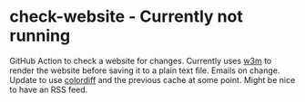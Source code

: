 # check-website - Currently not running
GitHub Action to check a website for changes. Currently uses [w3m](https://w3m.sourceforge.net/) to render the website before saving it to a plain text file. Emails on change.
Update to use [colordiff](https://packages.debian.org/stretch/colordiff) and the previous cache at some point. Might be nice to have an RSS feed.
